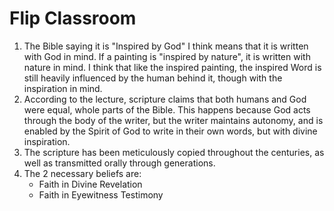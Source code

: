 # Flip Classroom
1. The Bible saying it is "Inspired by God" I think means that it is written with God in mind. If a painting is "inspired by nature", it is written with nature in mind. I think that like the inspired painting, the inspired Word is still heavily influenced by the human behind it, though with the inspiration in mind.
2. According to the lecture, scripture claims that both humans and God were equal, whole parts of the Bible. This happens because God acts through the body of the writer, but the writer maintains autonomy, and is enabled by the Spirit of God to write in their own words, but with divine inspiration.
3. The scripture has been meticulously copied throughout the centuries, as well as transmitted orally through generations.
4. The 2 necessary beliefs are:
	- Faith in Divine Revelation
	- Faith in Eyewitness Testimony